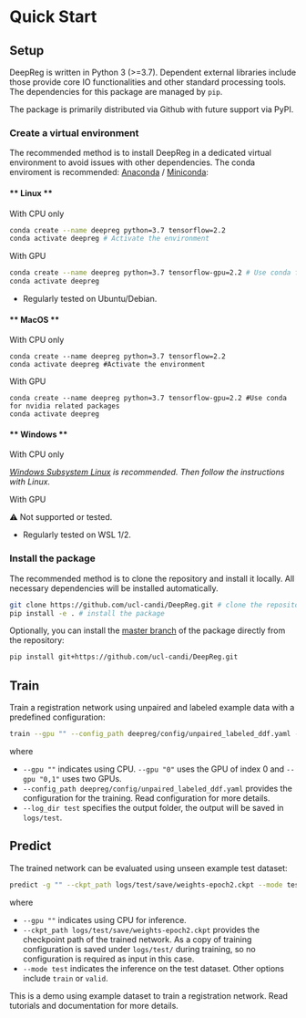 # Quick Start

## Setup

DeepReg is written in Python 3 (>=3.7). Dependent external libraries include those
provide core IO functionalities and other standard processing tools. The dependencies
for this package are managed by `pip`.

The package is primarily distributed via Github with future support via PyPI.

### Create a virtual environment

The recommended method is to install DeepReg in a dedicated virtual environment to avoid
issues with other dependencies. The conda enviroment is recommended:
[Anaconda](https://docs.anaconda.com/anaconda/install/) /
[Miniconda](https://docs.conda.io/en/latest/miniconda.html):

<!-- tabs:start -->

#### ** Linux **

With CPU only

```bash
conda create --name deepreg python=3.7 tensorflow=2.2
conda activate deepreg # Activate the environment
```

With GPU

```bash
conda create --name deepreg python=3.7 tensorflow-gpu=2.2 # Use conda for nvidia related packages
conda activate deepreg
```

- Regularly tested on Ubuntu/Debian.

#### ** MacOS **

With CPU only

```terminal
conda create --name deepreg python=3.7 tensorflow=2.2
conda activate deepreg #Activate the environment
```

With GPU

```terminal
conda create --name deepreg python=3.7 tensorflow-gpu=2.2 #Use conda for nvidia related packages
conda activate deepreg
```

#### ** Windows **

With CPU only

_[Windows Subsystem Linux](https://docs.microsoft.com/en-us/windows/wsl/install-win10)
is recommended. Then follow the instructions with Linux._

With GPU

:warning: Not supported or tested.

- Regularly tested on WSL 1/2.

<!-- tabs:end -->

### Install the package

The recommended method is to clone the repository and install it locally. All necessary
dependencies will be installed automatically.

```bash
git clone https://github.com/ucl-candi/DeepReg.git # clone the repository
pip install -e . # install the package
```

Optionally, you can install the
[master branch](https://github.com/ucl-candi/DeepReg.git) of the package directly from
the repository:

```bash
pip install git+https://github.com/ucl-candi/DeepReg.git
```

## Train

Train a registration network using unpaired and labeled example data with a predefined
configuration:

```bash
train --gpu "" --config_path deepreg/config/unpaired_labeled_ddf.yaml --log_dir test
```

where

- `--gpu ""` indicates using CPU. `--gpu "0"` uses the GPU of index 0 and `--gpu "0,1"`
  uses two GPUs.
- `--config_path deepreg/config/unpaired_labeled_ddf.yaml` provides the configuration
  for the training. Read configuration for more details.
- `--log_dir test` specifies the output folder, the output will be saved in `logs/test`.

## Predict

The trained network can be evaluated using unseen example test dataset:

```bash
predict -g "" --ckpt_path logs/test/save/weights-epoch2.ckpt --mode test
```

where

- `--gpu ""` indicates using CPU for inference.
- `--ckpt_path logs/test/save/weights-epoch2.ckpt` provides the checkpoint path of the
  trained network. As a copy of training configuration is saved under `logs/test/`
  during training, so no configuration is required as input in this case.
- `--mode test` indicates the inference on the test dataset. Other options include
  `train` or `valid`.

This is a demo using example dataset to train a registration network. Read tutorials and
documentation for more details.
